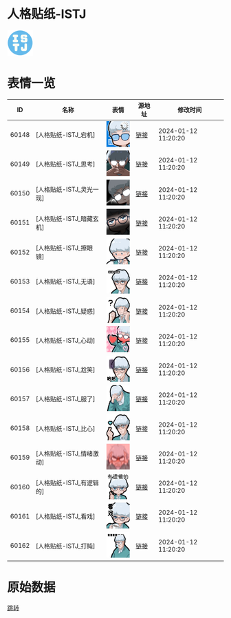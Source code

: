 # 人格贴纸-ISTJ

<img src="./cover.png" height="60" alt="cover" />

# 表情一览

|ID|名称|表情|源地址|修改时间|
|----|----|----|----|----|
|60148|[人格贴纸-ISTJ_宕机]|<img src="./pic/060148_%5B人格贴纸-ISTJ_宕机%5D.png" height="60" alt="宕机"/>|[链接](https://i0.hdslb.com/bfs/garb/3c9923897eee67d8b61cb7c47e9f352f34f879e4.png)|2024-01-12 11:20:20|
|60149|[人格贴纸-ISTJ_思考]|<img src="./pic/060149_%5B人格贴纸-ISTJ_思考%5D.png" height="60" alt="思考"/>|[链接](https://i0.hdslb.com/bfs/garb/ef1ec3c1260972034bae456e7bb0023ed163cb1e.png)|2024-01-12 11:20:20|
|60150|[人格贴纸-ISTJ_灵光一现]|<img src="./pic/060150_%5B人格贴纸-ISTJ_灵光一现%5D.png" height="60" alt="灵光一现"/>|[链接](https://i0.hdslb.com/bfs/garb/b0192411e65dcded2d6c43b7adce7472bc7c6f23.png)|2024-01-12 11:20:20|
|60151|[人格贴纸-ISTJ_暗藏玄机]|<img src="./pic/060151_%5B人格贴纸-ISTJ_暗藏玄机%5D.png" height="60" alt="暗藏玄机"/>|[链接](https://i0.hdslb.com/bfs/garb/6005601026b16b994c4f86fef1fc25daa7c03918.png)|2024-01-12 11:20:20|
|60152|[人格贴纸-ISTJ_擦眼镜]|<img src="./pic/060152_%5B人格贴纸-ISTJ_擦眼镜%5D.png" height="60" alt="擦眼镜"/>|[链接](https://i0.hdslb.com/bfs/garb/43f841a9db787785e0980321c44aefdc73844906.png)|2024-01-12 11:20:20|
|60153|[人格贴纸-ISTJ_无语]|<img src="./pic/060153_%5B人格贴纸-ISTJ_无语%5D.png" height="60" alt="无语"/>|[链接](https://i0.hdslb.com/bfs/garb/1beb9e29db254196f5a101f7ec6bd44dd092570f.png)|2024-01-12 11:20:20|
|60154|[人格贴纸-ISTJ_疑惑]|<img src="./pic/060154_%5B人格贴纸-ISTJ_疑惑%5D.png" height="60" alt="疑惑"/>|[链接](https://i0.hdslb.com/bfs/garb/6ca3294a12552c1bd5c92920fd0f2ec224ba65e0.png)|2024-01-12 11:20:20|
|60155|[人格贴纸-ISTJ_心动]|<img src="./pic/060155_%5B人格贴纸-ISTJ_心动%5D.png" height="60" alt="心动"/>|[链接](https://i0.hdslb.com/bfs/garb/8e384cc7f806be51649d78a78d37fe03bc5e242e.png)|2024-01-12 11:20:20|
|60156|[人格贴纸-ISTJ_尬笑]|<img src="./pic/060156_%5B人格贴纸-ISTJ_尬笑%5D.png" height="60" alt="尬笑"/>|[链接](https://i0.hdslb.com/bfs/garb/fba6cfca128fcc83d81a4897587234bc4de45486.png)|2024-01-12 11:20:20|
|60157|[人格贴纸-ISTJ_服了]|<img src="./pic/060157_%5B人格贴纸-ISTJ_服了%5D.png" height="60" alt="服了"/>|[链接](https://i0.hdslb.com/bfs/garb/c93afca3131ca2c71a10919216f0fb298e0c59c2.png)|2024-01-12 11:20:20|
|60158|[人格贴纸-ISTJ_比心]|<img src="./pic/060158_%5B人格贴纸-ISTJ_比心%5D.png" height="60" alt="比心"/>|[链接](https://i0.hdslb.com/bfs/garb/ea57fe218a56a27b3104f5549670bf71fa1260f0.png)|2024-01-12 11:20:20|
|60159|[人格贴纸-ISTJ_情绪激动]|<img src="./pic/060159_%5B人格贴纸-ISTJ_情绪激动%5D.png" height="60" alt="情绪激动"/>|[链接](https://i0.hdslb.com/bfs/garb/c01c6694d116d3ce7a9e571e5424f3146668cf5a.png)|2024-01-12 11:20:20|
|60160|[人格贴纸-ISTJ_有逻辑的]|<img src="./pic/060160_%5B人格贴纸-ISTJ_有逻辑的%5D.png" height="60" alt="有逻辑的"/>|[链接](https://i0.hdslb.com/bfs/garb/c5d55d2466a349a3b56fb61be0361eba2bd7c26c.png)|2024-01-12 11:20:20|
|60161|[人格贴纸-ISTJ_看戏]|<img src="./pic/060161_%5B人格贴纸-ISTJ_看戏%5D.png" height="60" alt="看戏"/>|[链接](https://i0.hdslb.com/bfs/garb/188aa6cc256dd0e56d2823c15ccb86dfc0eea70e.png)|2024-01-12 11:20:20|
|60162|[人格贴纸-ISTJ_打盹]|<img src="./pic/060162_%5B人格贴纸-ISTJ_打盹%5D.png" height="60" alt="打盹"/>|[链接](https://i0.hdslb.com/bfs/garb/043cc600f26e78fbc7479359172006aaaf80a27e.png)|2024-01-12 11:20:20|

# 原始数据

[跳转](./raw.json)

